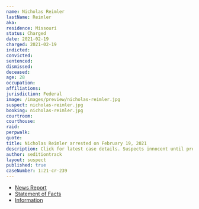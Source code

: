 ```yaml
---
name: Nicholas Reimler
lastName: Reimler
aka:
residence: Missouri
status: Charged
date: 2021-02-19
charged: 2021-02-19
indicted:
convicted: 
sentenced: 
dismissed: 
deceased:
age: 28
occupation:
affiliations:
jurisdiction: Federal
image: /images/preview/nicholas-reimler.jpg
suspect: nicholas-reimler.jpg
booking: nicholas-reimler.jpg
courtroom:
courthouse:
raid:
perpwalk:
quote:
title: Nicholas Reimler arrested on February 19, 2021
description: Click for latest case details. Suspects innocent until proven guilty.
author: seditiontrack
layout: suspect
published: true
caseNumber: 1:21-cr-239
---
```

- [News Report](https://www.kmov.com/news/jefferson-county-man-charged-after-allegedly-participating-in-capitol-riot/article_d0b8e372-72e3-11eb-ad68-3ba6336f4130.html)
- [Statement of Facts](https://www.justice.gov/usao-dc/case-multi-defendant/file/1379161/download)
- [Information](https://www.justice.gov/usao-dc/case-multi-defendant/file/1380291/download)
